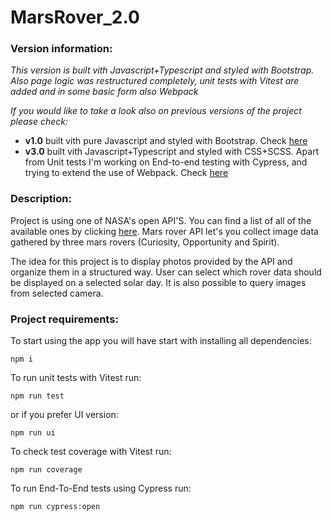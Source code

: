 # MarsRover_2.0
### Version information:

*This version is built vith Javascript+Typescript and styled with Bootstrap. Also page logic was restructured completely, unit tests with Vitest are added and in some basic form also Webpack*

*If you would like to take a look also on previous versions of the project please check:*

* **v1.0** built vith pure Javascript and styled with Bootstrap. Check [here](https://github.com/RZajacc/Mars_Rover_1.0)
* **v3.0** built vith Javascript+Typescript and styled with CSS+SCSS. Apart from Unit tests I'm working on End-to-end testing with Cypress, and trying to extend the use of Webpack. Check [here](https://github.com/RZajacc/MarsRover_3.0)

### Description:

Project is using one of NASA's open API'S. You can find a list of all of the available ones by clicking [here](https://api.nasa.gov/). Mars rover API let's you collect image data gathered by three mars rovers (Curiosity, Opportunity and Spirit).

The idea for this project is to display photos provided by the API and organize them in a structured way. User can select which rover data should be displayed on a selected solar day. It is also possible to query images from selected camera.

### Project requirements:

To start using the app you will have start with installing all dependencies: 

`npm i`

To run unit tests with Vitest run:

`npm run test` 

or if you prefer UI version: 

`npm run ui`

To check test coverage with Vitest run:

`npm run coverage`

To run End-To-End tests using Cypress run:

`npm run cypress:open`


